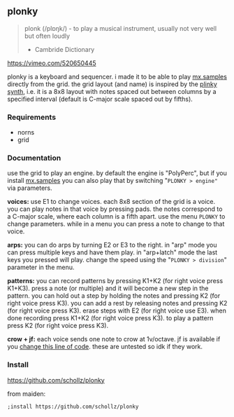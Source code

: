 ## plonky

> plonk (/plɒŋk/) - to play a musical instrument, usually not very well but often loudly
> - Cambride Dictionary


https://vimeo.com/520650445


plonky is a keyboard and sequencer. i made it to be able to play [mx.samples](https://llllllll.co/t/mx-samples/41400) directly from the grid. the grid layout (and name) is inspired by the [plinky synth](https://www.plinkysynth.com/), i.e. it is a 8x8 layout with notes spaced out between columns by a specified interval (default is C-major scale spaced out by fifths).


### Requirements

- norns
- grid

### Documentation

use the grid to play an engine. by default the engine is "PolyPerc", but if you install [mx.samples](https://llllllll.co/t/mx-samples/41400) you can also play that by switching "`PLONKY > engine"` via parameters.

**voices:** use E1 to change voices. each 8x8 section of the grid is a voice. you can play notes in that voice by pressing pads. the notes correspond to a C-major scale, where each column is a fifth apart. use the menu `PLONKY` to change parameters. while in a menu you can press a note to change to that voice.

**arps:** you can do arps by turning E2 or E3 to the right. in "arp" mode you can press multiple keys and have them play. in "arp+latch" mode the last keys you pressed will play. change the speed using the "`PLONKY > division`" parameter in the menu.

**patterns:** you can record patterns by pressing K1+K2 (for right voice press K1+K3). press a note (or multiple) and it will become a new step in the pattern. you can hold out a step by holding the notes and pressing K2 (for right voice press K3). you can add a rest by releasing notes and pressing K2 (for right voice press K3). erase steps with E2 (for right voice use E3). when done recording press K1+K2 (for right voice press K3). to play a pattern press K2 (for right voice press K3).

**crow + jf:** each voice sends one note to crow at 1v/octave. jf is available if you [change this line of code](https://github.com/schollz/plonky/blob/main/lib/plonky.lua#L28). these are untested so idk if they work.

### Install

https://github.com/schollz/plonky

from maiden:

```
;install https://github.com/schollz/plonky
```

